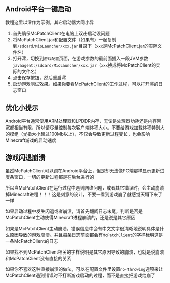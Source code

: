## Android平台一键启动

教程这里以澪作为示例，其它启动器大同小异

1. 首先确保McPatchClient在电脑上双击启动没问题
2. 将McPatchClient.jar和配置文件（如果有）一起复制到`/sdcard/MioLauncher/xxx.jar`目录下（`xxx`是McPatchClient.jar的实际文件名）
3. 打开澪，切换到`游戏配置`页面，在游戏参数的最前面插入一段JVM参数`-javaagent:/sdcard/MioLauncher/xxx.jar`（`xxx`换成将McPatchClient的实际的文件名）
4. 点击保存按钮，然后重启澪
5. 启动游戏测试效果。如果你要看McPatchClient的工作过程，可以打开澪的日志窗口

## 优化小提示

Android平台通常使用ARM处理器和LPDDR内存，无论是处理器功耗还是内存带宽都相当有限，所以请尽量控制每次客户端体积大小。不要给游戏加载体积特别大的模组（尤指大小超过100Mb以上），不仅会导致更新过程变长，也会影响Minecraft游戏的启动速度

## 游戏闪退崩溃

虽然McPatchClient可以跑在Android平台上，但是却无法像PC端那样显示更新进度条窗口，一切的更新过程都是在后台进行的

所以当McPatchClient在运行过程中遇到网络问题，或者其它错误时，会主动崩溃掉Minecraft进程！！！这是刻意的设计，不要一看到游戏崩了就感觉天塌下来了一样

如果启动过程中发生闪退或者崩溃，请首先翻阅日志末尾，判断是否是McPatchClient主动使得Minecraft进程崩溃的，还是说是其它原因

如果是McPatchClient主动崩溃，错误信息中会有中文文字很清晰地说明具体是什么原因导致的游戏崩溃。并且每条日志前面都会有`McPatchClient`的字样标明这是一条McPatchClient的日志

如果找不到McPatchClient相关的字样说明是其它原因导致的崩溃，也就是说崩溃和McPatchClient没有直接的关系

如果你不喜欢这种直接崩溃的做法，可以在配置文件里设置`no-throwing`选项来让McPatchClient遇到错误时不打断游戏启动的过程，而不是直接把游戏给崩了
